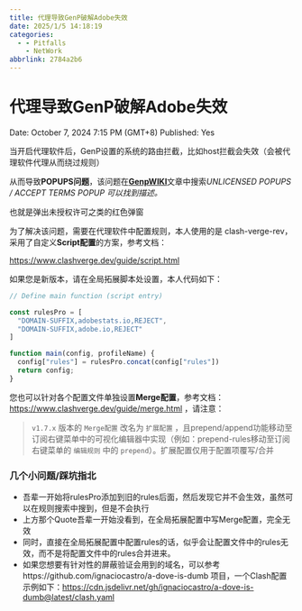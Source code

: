 ```yaml
---
title: 代理导致GenP破解Adobe失效
date: 2025/1/5 14:18:19
categories:
  - - Pitfalls
    - NetWork
abbrlink: 2784a2b6
---
```


# 代理导致GenP破解Adobe失效

Date: October 7, 2024 7:15 PM (GMT+8)
Published: Yes

当开启代理软件后，GenP设置的系统的路由拦截，比如host拦截会失效（会被代理软件代理从而绕过规则）

从而导致**POPUPS问题**，该问题在[**GenpWIKI**](https://www.reddit.com/r/GenP/wiki/redditgenpguides/)文章中搜索*UNLICENSED POPUPS / ACCEPT TERMS POPUP 可以找到描述。*

也就是弹出未授权许可之类的红色弹窗

为了解决该问题，需要在代理软件中配置规则，本人使用的是 clash-verge-rev，采用了自定义**Script配置**的方案，参考文档：

https://www.clashverge.dev/guide/script.html

如果您是新版本，请在全局拓展脚本处设置，本人代码如下：

```jsx
// Define main function (script entry)

const rulesPro = [
  "DOMAIN-SUFFIX,adobestats.io,REJECT",
  "DOMAIN-SUFFIX,adobe.io,REJECT"
]

function main(config, profileName) {
  config["rules"] = rulesPro.concat(config["rules"])
  return config;
}
```

您也可以针对各个配置文件单独设置**Merge配置**，参考文档：https://www.clashverge.dev/guide/merge.html ，请注意：

> `v1.7.x` 版本的 `Merge配置` 改名为 `扩展配置` ，且prepend/append功能移动至订阅右键菜单中的可视化编辑器中实现（例如：prepend-rules移动至订阅右键菜单的 `编辑规则` 中的 `prepend`）。扩展配置仅用于配置项覆写/合并

### 几个小问题/踩坑指北

- 吾辈一开始将rulesPro添加到旧的rules后面，然后发现它并不会生效，虽然可以在规则搜索中搜到，但是不会执行
- 上方那个Quote吾辈一开始没看到，在全局拓展配置中写Merge配置，完全无效
- 同时，直接在全局拓展配置中配置rules的话，似乎会让配置文件中的rules无效，而不是将配置文件中的rules合并进来。
- 如果您想要有针对性的屏蔽验证会用到的域名，可以参考https://github.com/ignaciocastro/a-dove-is-dumb 项目，一个Clash配置示例如下：https://cdn.jsdelivr.net/gh/ignaciocastro/a-dove-is-dumb@latest/clash.yaml